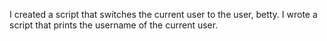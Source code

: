 I created a script that switches the current user to the user, betty.
I wrote  a script that prints the username of the current user.
